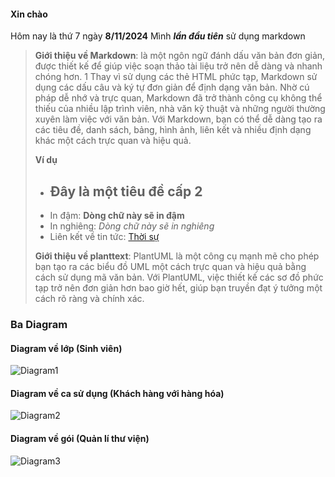 #### Xin chào
Hôm nay là thứ 7 ngày **8/11/2024**
Mình ***lần đầu tiên*** sử dụng markdown
>**Giới thiệu về Markdown**: là một ngôn ngữ đánh dấu văn bản đơn giản, được thiết kế để giúp việc soạn thảo tài liệu trở nên dễ dàng và nhanh chóng hơn. 1  Thay vì sử dụng các thẻ HTML phức tạp, Markdown sử dụng các dấu câu và ký tự đơn giản để định dạng văn bản. Nhờ cú pháp dễ nhớ và trực quan, Markdown đã trở thành công cụ không thể thiếu của nhiều lập trình viên, nhà văn kỹ thuật và những người thường xuyên làm việc với văn bản. Với Markdown, bạn có thể dễ dàng tạo ra các tiêu đề, danh sách, bảng, hình ảnh, liên kết và nhiều định dạng khác một cách trực quan và hiệu quả.
>
> **Ví dụ**
> - ## Đây là một tiêu đề cấp 2
> - In đậm: **Dòng chữ này sẽ in đậm**
> - In nghiêng: *Dòng chữ này sẽ in nghiêng*
> - Liên kết về tin tức: [Thời sự](https://vnexpress.net/thoi-su)
>
>**Giới thiệu về planttext**: PlantUML là một công cụ mạnh mẽ cho phép bạn tạo ra các biểu đồ UML một cách trực quan và hiệu quả bằng cách sử dụng mã văn bản. Với PlantUML, việc thiết kế các sơ đồ phức tạp trở nên đơn giản hơn bao giờ hết, giúp bạn truyền đạt ý tưởng một cách rõ ràng và chính xác.
>
### Ba Diagram

#### Diagram về lớp (Sinh viên)

![Diagram1](https://www.planttext.com/api/plantuml/png/UhzxlqDnIM9HIMbk3bToJc9niO97QMvYda8rbuA2RbvYRggLGd19KMPUEeYVc0xaPkQL0DaAgOab6feWHd5EQce1a5dB1JKWkAGq9JMlH26reYGrBmN5m6A8b6SAt1YGI2L4DqIThgw2SsAHbK9-ULunbmFG093BkBW00000__y30000)

#### Diagram về ca sử dụng (Khách hàng với hàng hóa)

![Diagram2](https://www.planttext.com/api/plantuml/png/UhzxlqDnIM9HIMbk3bS1aCvCpYn8p2jHyCuul30vm-FmWhnq577dXxlN9c8AUsVaGmIva3GgwDeXgRTIE3BXuQxj9GePO8K82P0oc7uh1U_CXxkRSnLAYX8X2XLA7kwUdAUGdP7F1LEae8jciFFXpLXC1HiBTuoLGWIGhP2NyN3NsZo58nEFBSo3wd58pKi1UXy0003__mC0)

#### Diagram về gói (Quản lí thư viện)

![Diagram3](https://www.planttext.com/api/plantuml/png/UhzxlqDnIM9HIMbk3bT1Od9sOdggGaZ6iGrXcGztj-SfL7CfAC24_TAFRNYuUswco-6TUUbW6GM5v9p4ucA5uCoyZB3Cr3ma8VVCXxiMvwM7PHvU1HAkHJ8dvF22J1-GyQMeXXnUc9o1n0zvk6jXWNF6uRLesWDBGIRx7DwBejiNvBR5UI55G4baGp8UxfwOb-vzU1NOb5ekBbHVwEeYEySAPWmNaY1G2S9AAoXR8UVmNYw7rBmKOBW10000__y30000)
